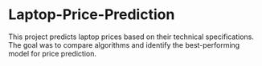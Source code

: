 # Laptop-Price-Prediction
This project predicts laptop prices based on their technical specifications.   The goal was to compare algorithms and identify the best-performing model for price prediction.
